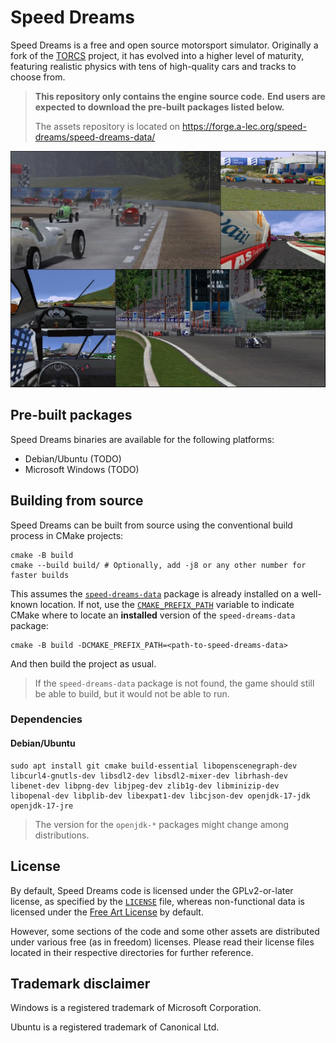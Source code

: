 # Speed Dreams

Speed Dreams is a free and open source motorsport simulator. Originally
a fork of the [TORCS](https://torcs.sourceforge.net/) project,
it has evolved into a higher level of maturity, featuring realistic physics
with tens of high-quality cars and tracks to choose from.

> **This repository only contains the engine source code.**
> **End users are expected to download the pre-built packages listed below.**
>
> The assets repository is located on
> https://forge.a-lec.org/speed-dreams/speed-dreams-data/

![A collage of in-game screenshots](./doc/readme/collage.jpg)

## Pre-built packages

Speed Dreams binaries are available for the following platforms:

- Debian/Ubuntu (TODO)
- Microsoft Windows (TODO)

## Building from source

Speed Dreams can be built from source using the conventional build process
in CMake projects:

```
cmake -B build
cmake --build build/ # Optionally, add -j8 or any other number for faster builds
```

This assumes the
[`speed-dreams-data`](https://forge.a-lec.org/speed-dreams/speed-dreams-data/)
package is already installed on a well-known location. If not, use the
[`CMAKE_PREFIX_PATH`](https://cmake.org/cmake/help/latest/variable/CMAKE_PREFIX_PATH.html)
variable to indicate CMake where to locate an **installed** version of the
`speed-dreams-data` package:

```
cmake -B build -DCMAKE_PREFIX_PATH=<path-to-speed-dreams-data>
```

And then build the project as usual.

> If the `speed-dreams-data` package is not found, the game should still be
> able to build, but it would not be able to run.

### Dependencies

#### Debian/Ubuntu

```
sudo apt install git cmake build-essential libopenscenegraph-dev libcurl4-gnutls-dev libsdl2-dev libsdl2-mixer-dev librhash-dev libenet-dev libpng-dev libjpeg-dev zlib1g-dev libminizip-dev libopenal-dev libplib-dev libexpat1-dev libcjson-dev openjdk-17-jdk openjdk-17-jre
```

> The version for the `openjdk-*` packages might change among distributions.

## License

By default, Speed Dreams code is licensed under the GPLv2-or-later license,
as specified by the [`LICENSE`](./LICENSE) file, whereas non-functional data
is licensed under the [Free Art License](http://artlibre.org/) by default.

However, some sections of the code and some other assets are distributed under
various free (as in freedom) licenses. Please read their license files
located in their respective directories for further reference.

## Trademark disclaimer

Windows is a registered trademark of Microsoft Corporation.

Ubuntu is a registered trademark of Canonical Ltd.
